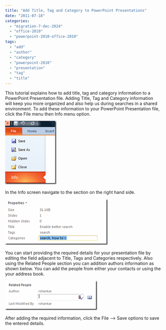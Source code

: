 ```yaml
---
title: "Add Title, Tag and Category to PowerPoint Presentations"
date: "2011-07-18"
categories: 
  - "migration-7-dec-2024"
  - "office-2010"
  - "powerpoint-2010-office-2010"
tags: 
  - "add"
  - "author"
  - "category"
  - "powerpoint-2010"
  - "presentation"
  - "tag"
  - "title"
---
```


This tutorial explains how to add title, tag and category information to a PowerPoint Presentation file. Adding Title, Tag and Category information will keep you more organized and also help us during searches in a shared environment. To add these information to your PowerPoint Presentation file, click the File menu then Info menu option.

[![PowerPoint Info menu](images/image_thumb160.png "PowerPoint Info menu")](http://blogmines.com/blog/wp-content/uploads/2011/07/image160.png)

In the Info screen navigate to the section on the right hand side.

[![PowerPoint Properties ](images/image_thumb161.png "PowerPoint Properties ")](http://blogmines.com/blog/wp-content/uploads/2011/07/image161.png)

You can start providing the required details for your presentation file by editing the field adjacent to Title, Tags and Categories respectively. Also using the Related People section you can addition authors information as shown below. You can add the people from either your contacts or using the your address book.

[![PowerPoint Author details](images/image_thumb162.png "PowerPoint Author details")](http://blogmines.com/blog/wp-content/uploads/2011/07/image162.png)

After adding the required information, click the File –> Save options to save the entered details.
